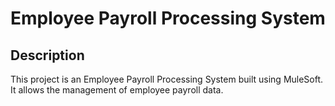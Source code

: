 # Employee Payroll Processing System

## Description
This project is an Employee Payroll Processing System built using MuleSoft. It allows the management of employee payroll data.
